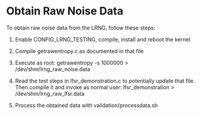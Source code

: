 # Obtain Raw Noise Data

To obtain raw noise data from the LRNG, follow these steps:

1. Enable CONFIG_LRNG_TESTING, compile, install and reboot the kernel

2. Compile getrawentropy.c as documented in that file

3. Execute as root:
	getrawentropy -s 1000000 > /dev/shm/lrng_raw_noise.data

4. Read the test steps in lfsr_demonstration.c to potentially update that
   file. Then compile it and invoke as normal user:
	lfsr_demonstration > /dev/shm/lrng_raw_lfsr.data

4. Process the obtained data with validation/processdata.sh
